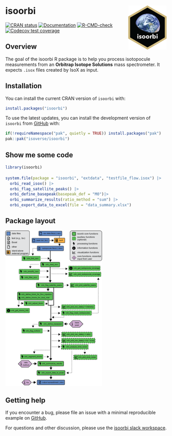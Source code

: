 
<!-- README.md is generated from README.Rmd. Please edit that file -->

# isoorbi <a href='https://isoorbi.isoverse.org/'> <img src="inst/www/logo.png" align="right" height="138" /> </a>

<!-- badges: start -->

[![CRAN
status](https://www.r-pkg.org/badges/version/isoorbi)](https://CRAN.R-project.org/package=isoorbi)
[![Documentation](https://img.shields.io/badge/docs-online-green.svg)](https://isoorbi.isoverse.org/)
[![R-CMD-check](https://github.com/isoverse/isoorbi/workflows/R-CMD-check/badge.svg)](https://github.com/isoverse/isoorbi/actions)
[![Codecov test
coverage](https://codecov.io/gh/isoverse/isoorbi/graph/badge.svg)](https://app.codecov.io/gh/isoverse/isoorbi)
<!-- badges: end -->

## Overview

The goal of the isoorbi R package is to help you process isotopocule
measurements from an **Orbitrap Isotope Solutions** mass spectrometer.
It expects <code>.isox</code> files created by IsoX as input.

## Installation

You can install the current CRAN version of `isoorbi` with:

``` r
install.packages("isoorbi")
```

To use the latest updates, you can install the development version of
`isoorbi` from [GitHub](https://github.com/) with:

``` r
if(!requireNamespace("pak", quietly = TRUE)) install.packages("pak")
pak::pak("isoverse/isoorbi")
```

## Show me some code

``` r
library(isoorbi)

system.file(package = "isoorbi", "extdata", "testfile_flow.isox") |>
  orbi_read_isox() |>
  orbi_flag_satellite_peaks() |>
  orbi_define_basepeak(basepeak_def = "M0")|> 
  orbi_summarize_results(ratio_method = "sum") |>
  orbi_export_data_to_excel(file = "data_summary.xlsx")
```

## Package layout

<img src="man/figures/figure_flowchart.png" style="width:60.0%" />

## Getting help

If you encounter a bug, please file an issue with a minimal reproducible
example on [GitHub](https://github.com/isoverse/isoorbi/issues).

For questions and other discussion, please use the [isoorbi slack
workspace](https://isoorbi.slack.com).
